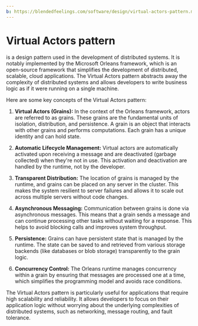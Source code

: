 ```yaml
---
b: https://blendedfeelings.com/software/design/virtual-actors-pattern.md
---
```


# Virtual Actors pattern 
is a design pattern used in the development of distributed systems. It is notably implemented by the Microsoft Orleans framework, which is an open-source framework that simplifies the development of distributed, scalable, cloud applications. The Virtual Actors pattern abstracts away the complexity of distributed systems and allows developers to write business logic as if it were running on a single machine.

Here are some key concepts of the Virtual Actors pattern:

1. **Virtual Actors (Grains):** In the context of the Orleans framework, actors are referred to as grains. These grains are the fundamental units of isolation, distribution, and persistence. A grain is an object that interacts with other grains and performs computations. Each grain has a unique identity and can hold state.

2. **Automatic Lifecycle Management:** Virtual actors are automatically activated upon receiving a message and are deactivated (garbage collected) when they're not in use. This activation and deactivation are handled by the runtime, not by the developer.

3. **Transparent Distribution:** The location of grains is managed by the runtime, and grains can be placed on any server in the cluster. This makes the system resilient to server failures and allows it to scale out across multiple servers without code changes.

4. **Asynchronous Messaging:** Communication between grains is done via asynchronous messages. This means that a grain sends a message and can continue processing other tasks without waiting for a response. This helps to avoid blocking calls and improves system throughput.

5. **Persistence:** Grains can have persistent state that is managed by the runtime. The state can be saved to and retrieved from various storage backends (like databases or blob storage) transparently to the grain logic.

6. **Concurrency Control:** The Orleans runtime manages concurrency within a grain by ensuring that messages are processed one at a time, which simplifies the programming model and avoids race conditions.

The Virtual Actors pattern is particularly useful for applications that require high scalability and reliability. It allows developers to focus on their application logic without worrying about the underlying complexities of distributed systems, such as networking, message routing, and fault tolerance.
